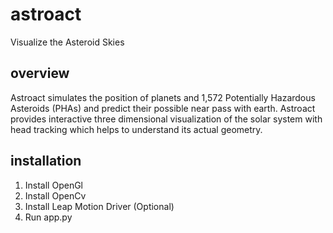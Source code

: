 # astroact
Visualize the Asteroid Skies

## overview
Astroact simulates the position of planets and 1,572 Potentially Hazardous Asteroids (PHAs) and predict their possible near pass with earth. Astroact provides interactive three dimensional visualization of the solar system with head tracking which helps to understand its actual geometry.

## installation
  1. Install OpenGl
  2. Install OpenCv
  3. Install Leap Motion Driver (Optional) 
  4. Run app.py

